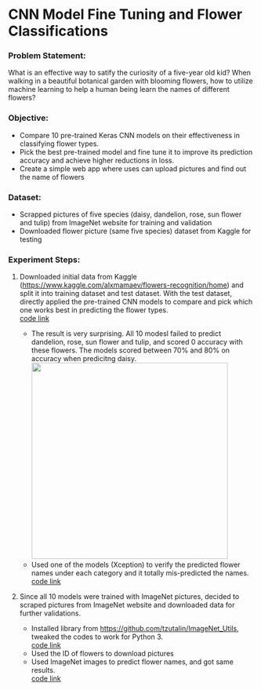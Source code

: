 # CNN Model Fine Tuning and Flower Classifications

### Problem Statement:  
What is an effective way to satify the curiosity of a five-year old kid?  When walking in a beautiful botanical garden with blooming flowers, how to utilize machine learning to help a human being learn the names of different flowers?

### Objective:

+ Compare 10 pre-trained Keras CNN models on their effectiveness in classifying flower types.
+ Pick the best pre-trained model and fine tune it to improve its prediction accuracy and achieve higher reductions in loss.
+ Create a simple web app where uses can upload pictures and find out the name of flowers

### Dataset:

+ Scrapped pictures of five species (daisy, dandelion, rose, sun flower and tulip) from ImageNet website for training and validation
+ Downloaded flower picture (same five species) dataset from Kaggle for testing

### Experiment Steps:
1. Downloaded initial data from Kaggle (https://www.kaggle.com/alxmamaev/flowers-recognition/home) and split it into training dataset and test dataset.  With the test dataset, directly applied the pre-trained CNN models to compare and pick which one works best in predicting the flower types.  
[code link](https://github.com/nelsonxw/final_project/blob/master/1-pretrained_models_comparison.ipynb)  
    + The result is very surprising.  All 10 modesl failed to predict dandelion, rose, sun flower and tulip, and scored 0 accuracy with these flowers.  The models scored between 70% and 80% on accuracy when predicitng daisy.  
        <img src="https://github.com/nelsonxw/final_project/blob/master/screen%20shots/pre-trained_model_comparison.PNG" width="400">
    + Used one of the models (Xception) to verify the predicted flower names under each category and it totally mis-predicted the names.  
[code link](https://github.com/nelsonxw/final_project/blob/master/2-verification_Xception.ipynb)  

2. Since all 10 models were trained with ImageNet pictures, decided to scraped pictures from ImageNet website and downloaded data for further validations.
    + Installed library from https://github.com/tzutalin/ImageNet_Utils, tweaked the codes to work for Python 3.  
    [code link](https://github.com/nelsonxw/Modified_ImageNet_Utils/tree/71287d9543cf939a62889c191aab7aea46876434)
    + Used the ID of flowers to download pictures
    + Used ImageNet images to predict flower names, and got same results.  
    [code link](https://github.com/nelsonxw/final_project/blob/master/3-verification_ImageNet.ipynb)



